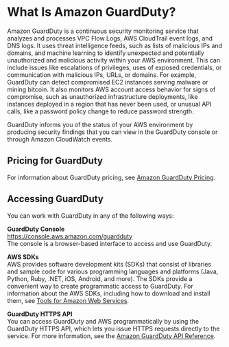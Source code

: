 # What Is Amazon GuardDuty?<a name="what-is-guardduty"></a>

Amazon GuardDuty is a continuous security monitoring service that analyzes and processes VPC Flow Logs, AWS CloudTrail event logs, and DNS logs\. It uses threat intelligence feeds, such as lists of malicious IPs and domains, and machine learning to identify unexpected and potentially unauthorized and malicious activity within your AWS environment\. This can include issues like escalations of privileges, uses of exposed credentials, or communication with malicious IPs, URLs, or domains\. For example, GuardDuty can detect compromised EC2 instances serving malware or mining bitcoin\. It also monitors AWS account access behavior for signs of compromise, such as unauthorized infrastructure deployments, like instances deployed in a region that has never been used, or unusual API calls, like a password policy change to reduce password strength\. 

GuardDuty informs you of the status of your AWS environment by producing security findings that you can view in the GuardDuty console or through Amazon CloudWatch events\. 

## Pricing for GuardDuty<a name="guardduty_pricing"></a>

For information about GuardDuty pricing, see [Amazon GuardDuty Pricing](https://aws.amazon.com/guardduty/pricing/ )\. 

## Accessing GuardDuty<a name="guardduty_access"></a>

You can work with GuardDuty in any of the following ways: 

**GuardDuty Console**  
[https://console\.aws\.amazon\.com/guardduty](https://console.aws.amazon.com/guardduty)  
The console is a browser\-based interface to access and use GuardDuty\.

**AWS SDKs**  
AWS provides software development kits \(SDKs\) that consist of libraries and sample code for various programming languages and platforms \(Java, Python, Ruby, \.NET, iOS, Android, and more\)\. The SDKs provide a convenient way to create programmatic access to GuardDuty\. For information about the AWS SDKs, including how to download and install them, see [Tools for Amazon Web Services](https://aws.amazon.com/tools/)\.

**GuardDuty HTTPS API**  
You can access GuardDuty and AWS programmatically by using the GuardDuty HTTPS API, which lets you issue HTTPS requests directly to the service\. For more information, see the [Amazon GuardDuty API Reference](guardduty_api_ref.md)\.